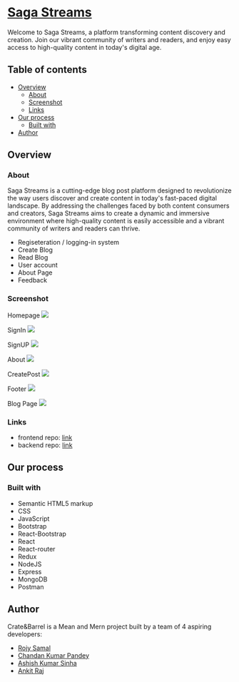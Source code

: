 # [Saga Streams](https://github.com/RojySamal/Saga-Streams/tree/main)

Welcome to Saga Streams, a platform transforming content discovery and creation. Join our vibrant community of writers and readers, and enjoy easy access to high-quality content in today's digital age.

## Table of contents

- [Overview](#overview)
  - [About](#about)
  - [Screenshot](#screenshot)
  - [Links](#links)
- [Our process](#our-process)
  - [Built with](#built-with)
- [Author](#author)

## Overview

### About

Saga Streams is a cutting-edge blog post platform designed to revolutionize the way users discover and create content in today's fast-paced digital landscape. By addressing the challenges faced by both content consumers and creators, Saga Streams aims to create a dynamic and immersive environment where high-quality content is easily accessible and a vibrant community of writers and readers can thrive.

- Regiseteration / logging-in system
- Create Blog
- Read Blog
- User account
- About Page
- Feedback

### Screenshot

Homepage
![](https://github.com/RojySamal/Saga-Streams/blob/main/Screenshot/Screenshot%20(124).png)

SignIn
![](https://github.com/RojySamal/Saga-Streams/blob/main/Screenshot/Screenshot%20(125).png)

SignUP
![](https://github.com/RojySamal/Saga-Streams/blob/main/Screenshot/Screenshot%20(126).png)

About
![](https://github.com/RojySamal/Saga-Streams/blob/main/Screenshot/Screenshot%20(127).png)

CreatePost
![](https://github.com/RojySamal/Saga-Streams/blob/main/Screenshot/Screenshot%20(128).png)

Footer
![](https://github.com/RojySamal/Saga-Streams/blob/main/Screenshot/Screenshot%20(129).png)

Blog Page
![](https://github.com/RojySamal/Saga-Streams/blob/main/Screenshot/Screenshot%20(130).png)

### Links

- frontend repo: [link](https://github.com/RojySamal/Saga-Streams/tree/main/Frontend)
- backend repo: [link](https://github.com/RojySamal/Saga-Streams/tree/main/Server)

## Our process

### Built with

- Semantic HTML5 markup
- CSS
- JavaScript
- Bootstrap
- React-Bootstrap
- React
- React-router
- Redux
- NodeJS
- Express
- MongoDB
- Postman

## Author

Crate&Barrel is a Mean and Mern project built by a team of 4 aspiring developers:

- [Rojy Samal](https://github.com/RojySamal)
- [Chandan Kumar Pandey](https://github.com/iamcosmo)
- [Ashish Kumar Sinha](https://github.com/AshishCodes1602)
- [Ankit Raj](https://github.com/Venom-here)
  

